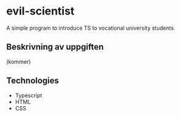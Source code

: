 # evil-scientist
A simple program to introduce TS to vocational university students

## Beskrivning av uppgiften

(kommer)

## Technologies

- Typescript
- HTML
- CSS
